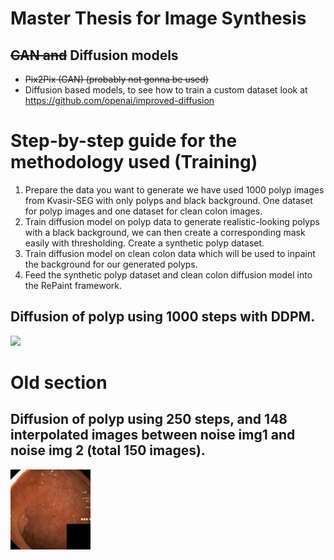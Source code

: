 # Master Thesis for Image Synthesis 

## ~~GAN and~~ Diffusion models 
- ~~Pix2Pix (GAN) (probably not gonna be used)~~ 
- Diffusion based models, to see how to train a custom dataset look at https://github.com/openai/improved-diffusion

# Step-by-step guide for the methodology used (Training)

1. Prepare the data you want to generate we have used 1000 polyp images from Kvasir-SEG with only polyps and black background. One dataset for polyp images and one dataset for clean colon images.
2. Train diffusion model on polyp data to generate realistic-looking polyps with a black background, we can then create a corresponding mask easily with thresholding. Create a synthetic polyp dataset.
3. Train diffusion model on clean colon data which will be used to inpaint the background for our generated polyps.
4. Feed the synthetic polyp dataset and clean colon diffusion model into the RePaint framework. 

## Diffusion of polyp using 1000 steps with DDPM.
![](diffusion_looped.gif)

# Old section

## Diffusion of polyp using 250 steps, and 148 interpolated images between noise img1 and noise img 2 (total 150 images).
![](polyp.gif) 
